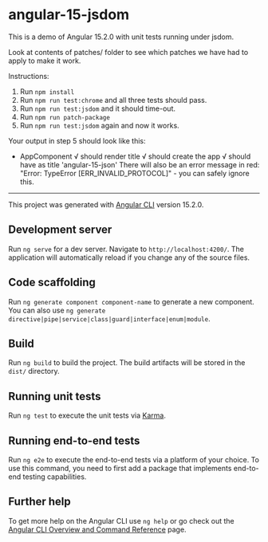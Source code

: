 # angular-15-jsdom

This is a demo of Angular 15.2.0 with unit tests running under jsdom.

Look at contents of patches/ folder to see which patches we have had to apply to make it work.

Instructions:
1. Run `npm install`
2. Run `npm run test:chrome` and all three tests should pass.
3. Run `npm run test:jsdom` and it should time-out.
4. Run `npm run patch-package`
5. Run `npm run test:jsdom` again and now it works.

Your output in step 5 should look like this:  
* AppComponent
    √ should render title
    √ should create the app
    √ should have as title 'angular-15-json'
There will also be an error message in red: "Error: TypeError [ERR_INVALID_PROTOCOL]" - you can safely ignore this.

----------

This project was generated with [Angular CLI](https://github.com/angular/angular-cli) version 15.2.0.

## Development server

Run `ng serve` for a dev server. Navigate to `http://localhost:4200/`. The application will automatically reload if you change any of the source files.

## Code scaffolding

Run `ng generate component component-name` to generate a new component. You can also use `ng generate directive|pipe|service|class|guard|interface|enum|module`.

## Build

Run `ng build` to build the project. The build artifacts will be stored in the `dist/` directory.

## Running unit tests

Run `ng test` to execute the unit tests via [Karma](https://karma-runner.github.io).

## Running end-to-end tests

Run `ng e2e` to execute the end-to-end tests via a platform of your choice. To use this command, you need to first add a package that implements end-to-end testing capabilities.

## Further help

To get more help on the Angular CLI use `ng help` or go check out the [Angular CLI Overview and Command Reference](https://angular.io/cli) page.
